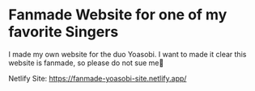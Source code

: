 # Fanmade Website for one of my favorite Singers

I made my own website for the duo Yoasobi.
I want to made it clear this website is fanmade, so please do not sue me🙏

Netlify Site: https://fanmade-yoasobi-site.netlify.app/




